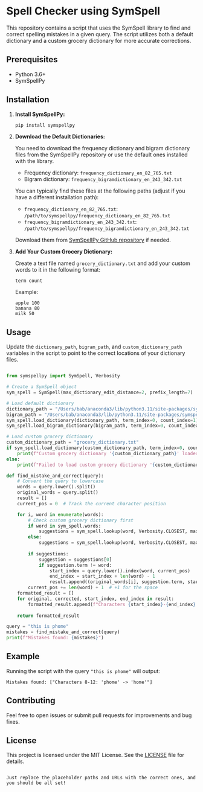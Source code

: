 # Spell Checker using SymSpell

This repository contains a script that uses the SymSpell library to find and correct spelling mistakes in a given query. The script utilizes both a default dictionary and a custom grocery dictionary for more accurate corrections.

## Prerequisites

- Python 3.6+
- SymSpellPy

## Installation

1. **Install SymSpellPy:**

   ```sh
   pip install symspellpy
   

2. **Download the Default Dictionaries:**

   You need to download the frequency dictionary and bigram dictionary files from the SymSpellPy repository or use the default ones installed with the library.

   - Frequency dictionary: `frequency_dictionary_en_82_765.txt`
   - Bigram dictionary: `frequency_bigramdictionary_en_243_342.txt`

   You can typically find these files at the following paths (adjust if you have a different installation path):

   - `frequency_dictionary_en_82_765.txt`: `/path/to/symspellpy/frequency_dictionary_en_82_765.txt`
   - `frequency_bigramdictionary_en_243_342.txt`: `/path/to/symspellpy/frequency_bigramdictionary_en_243_342.txt`

   Download them from [SymSpellPy GitHub repository](https://github.com/mammothb/symspellpy) if needed.

3. **Add Your Custom Grocery Dictionary:**

   Create a text file named `grocery_dictionary.txt` and add your custom words to it in the following format:

   ```
   term count
   ```

   Example:
   ```
   apple 100
   banana 80
   milk 50
   ```

## Usage

Update the `dictionary_path`, `bigram_path`, and `custom_dictionary_path` variables in the script to point to the correct locations of your dictionary files.

```python

from symspellpy import SymSpell, Verbosity

# Create a SymSpell object
sym_spell = SymSpell(max_dictionary_edit_distance=2, prefix_length=7)

# Load default dictionary
dictionary_path = "/Users/bab/anaconda3/lib/python3.11/site-packages/symspellpy/frequency_dictionary_en_82_765.txt"
bigram_path = "/Users/bab/anaconda3/lib/python3.11/site-packages/symspellpy/frequency_bigramdictionary_en_243_342.txt"
sym_spell.load_dictionary(dictionary_path, term_index=0, count_index=1)
sym_spell.load_bigram_dictionary(bigram_path, term_index=0, count_index=2)

# Load custom grocery dictionary
custom_dictionary_path = "grocery_dictionary.txt"
if sym_spell.load_dictionary(custom_dictionary_path, term_index=0, count_index=1):
    print(f"Custom grocery dictionary '{custom_dictionary_path}' loaded successfully")
else:
    print(f"Failed to load custom grocery dictionary '{custom_dictionary_path}'")

def find_mistake_and_correct(query):
    # Convert the query to lowercase
    words = query.lower().split()
    original_words = query.split()
    result = []
    current_pos = 0  # Track the current character position

    for i, word in enumerate(words):
        # Check custom grocery dictionary first
        if word in sym_spell.words:
            suggestions = sym_spell.lookup(word, Verbosity.CLOSEST, max_edit_distance=0)
        else:
            suggestions = sym_spell.lookup(word, Verbosity.CLOSEST, max_edit_distance=2)
        
        if suggestions:
            suggestion = suggestions[0]
            if suggestion.term != word:
                start_index = query.lower().index(word, current_pos)
                end_index = start_index + len(word) - 1
                result.append((original_words[i], suggestion.term, start_index, end_index))
        current_pos += len(word) + 1  # +1 for the space
    formatted_result = []
    for original, corrected, start_index, end_index in result:
        formatted_result.append(f"Characters {start_index}-{end_index}: '{original}' -> '{corrected}'")
    
    return formatted_result

query = "this is phome"
mistakes = find_mistake_and_correct(query)
print(f"Mistakes found: {mistakes}")

```

## Example

Running the script with the query `"this is phome"` will output:

```
Mistakes found: ["Characters 8-12: 'phome' -> 'home'"]
```

## Contributing

Feel free to open issues or submit pull requests for improvements and bug fixes.

## License

This project is licensed under the MIT License. See the [LICENSE](LICENSE) file for details.
```

Just replace the placeholder paths and URLs with the correct ones, and you should be all set!
